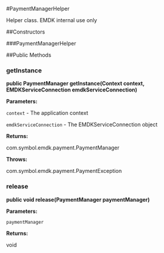 #PaymentManagerHelper

Helper class. EMDK internal use only

##Constructors

###PaymentManagerHelper



##Public Methods

### getInstance

**public PaymentManager getInstance(Context context, EMDKServiceConnection emdkServiceConnection)**



**Parameters:**

`context` - The application context

`emdkServiceConnection` - The EMDKServiceConnection object

**Returns:**

com.symbol.emdk.payment.PaymentManager

**Throws:**

com.symbol.emdk.payment.PaymentException



### release

**public void release(PaymentManager paymentManager)**



**Parameters:**

`paymentManager`

**Returns:**

void

